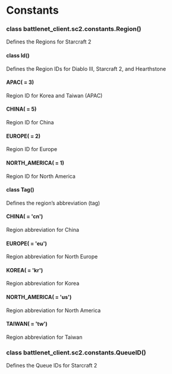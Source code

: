 # Constants


### class battlenet_client.sc2.constants.Region()
Defines the Regions for Starcraft 2


#### class Id()
Defines the Region IDs for Diablo III, Starcraft 2, and Hearthstone


#### APAC( = 3)
Region ID for Korea and Taiwan (APAC)


#### CHINA( = 5)
Region ID for China


#### EUROPE( = 2)
Region ID for Europe


#### NORTH_AMERICA( = 1)
Region ID for North America


#### class Tag()
Defines the region’s abbreviation (tag)


#### CHINA( = 'cn')
Region abbreviation for China


#### EUROPE( = 'eu')
Region abbreviation for North Europe


#### KOREA( = 'kr')
Region abbreviation for Korea


#### NORTH_AMERICA( = 'us')
Region abbreviation for North America


#### TAIWAN( = 'tw')
Region abbreviation for Taiwan


### class battlenet_client.sc2.constants.QueueID()
Defines the Queue IDs for Starcraft 2
